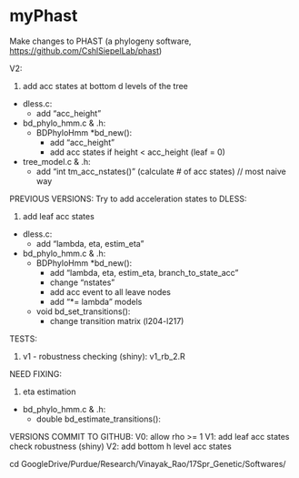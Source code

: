 # myPhast
Make changes to PHAST (a phylogeny software, https://github.com/CshlSiepelLab/phast)


V2:
1. add acc states at bottom d levels of the tree 
  - dless.c: 
    - add “acc_height”
  - bd_phylo_hmm.c & .h: 
    - BDPhyloHmm *bd_new():
      - add “acc_height”
      - add acc states if height < acc_height (leaf = 0)
  - tree_model.c & .h:
    - add “int tm_acc_nstates()” (calculate # of acc states) // most naive way 


PREVIOUS VERSIONS:
Try to add acceleration states to DLESS: 
1. add leaf acc states 
  - dless.c: 
    - add “lambda, eta, estim_eta”
  - bd_phylo_hmm.c & .h: 
    - BDPhyloHmm *bd_new():
      - add “lambda, eta, estim_eta, branch_to_state_acc”
      - change “nstates”
      - add acc event to all leave nodes
      - add “*= lambda” models 
    - void bd_set_transitions():
      - change transition matrix (l204-l217)


TESTS:
1. v1 - robustness checking (shiny): v1_rb_2.R


NEED FIXING:
1. eta estimation
  - bd_phylo_hmm.c & .h: 
    - double bd_estimate_transitions():


VERSIONS COMMIT TO GITHUB:
V0: allow rho >= 1
V1: add leaf acc states
    check robustness (shiny)
V2: add bottom h level acc states

cd GoogleDrive/Purdue/Research/Vinayak_Rao/17Spr_Genetic/Softwares/
